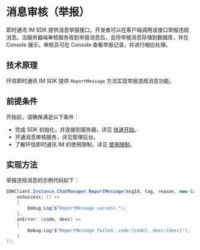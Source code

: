 # 消息审核（举报）

<Toc />

即时通讯 IM SDK 提供消息举报接口。开发者可以在客户端调用该接口举报违规消息。当服务器端审核服务收到举报消息后，会将举报消息存储到数据库，并在 Console 展示。审核员可在 Console 查看举报记录，并进行相应处理。

## 技术原理

环信即时通讯 IM SDK 提供 `ReportMessage` 方法实现举报违规消息功能。

## 前提条件

开始前，请确保满足以下条件：

- 完成 SDK 初始化，并连接到服务器，详见 [快速开始](quickstart.html)。
- 开通消息审核服务，详见管理后台。
- 了解环信即时通讯 IM 的使用限制，详见 [使用限制](/product/limitation.html)。

## 实现方法

举报违规消息的示例代码如下：

```csharp
SDKClient.Instance.ChatManager.ReportMessage(msgId, tag, reason, new CallBack(
    onSuccess: () =>
    {
        Debug.Log($"ReportMessage success.");
    },
    onError: (code, desc) =>
    {
        Debug.Log($"ReportMessage failed, code:{code}, desc:{desc}");
    }
));
```

